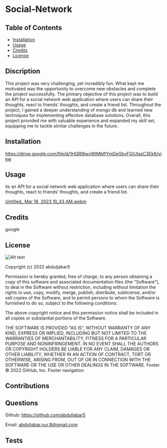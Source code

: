 # Social-Network

## Table of Contents

- [Installation](#Installation)
- [Usage](#Usage)
- [Credits](#Credits)
- [License](#License)

## Discription
This project was very challenging, yet incredibly fun. What kept me motivated was the opportunity to overcome new obstacles and complete the project successfully. The primary objective of this project was to build an API for a social network web application where users can share their thoughts, react to friends’ thoughts, and create a friend list. Throughout the project, I gained a deeper understanding of mongo db and learned new techniques for implementing effective database solutions. Overall, this project provided me with valuable experience and expanded my skill set, equipping me to tackle similar challenges in the future.

## Installation

https://drive.google.com/file/d/1HQRl8wxWIMbtfYmDpGbvFGjUIasC3Ek8/view

## Usage

its an API for a social network web application where users can share their thoughts, react to friends’ thoughts, and create a friend list. 

[Untitled_ Mar 18, 2023 10_43 AM.webm]( https://user-images.githubusercontent.com/115905200/226116646-9f3f867b-ef4f-4eab-b5e1-1816d26dbf28.webm )



## Credits
google

## License

![Alt text](https://img.shields.io/github/license/abduljabar5/Social-Network)

Copyright (c) 2022 abduljabar5

Permission is hereby granted, free of charge, to any person obtaining a copy
of this software and associated documentation files (the "Software"), to deal
in the Software without restriction, including without limitation the rights
to use, copy, modify, merge, publish, distribute, sublicense, and/or sell
copies of the Software, and to permit persons to whom the Software is
furnished to do so, subject to the following conditions:

The above copyright notice and this permission notice shall be included in all
copies or substantial portions of the Software.

THE SOFTWARE IS PROVIDED "AS IS", WITHOUT WARRANTY OF ANY KIND, EXPRESS OR
IMPLIED, INCLUDING BUT NOT LIMITED TO THE WARRANTIES OF MERCHANTABILITY,
FITNESS FOR A PARTICULAR PURPOSE AND NONINFRINGEMENT. IN NO EVENT SHALL THE
AUTHORS OR COPYRIGHT HOLDERS BE LIABLE FOR ANY CLAIM, DAMAGES OR OTHER
LIABILITY, WHETHER IN AN ACTION OF CONTRACT, TORT OR OTHERWISE, ARISING FROM,
OUT OF OR IN CONNECTION WITH THE SOFTWARE OR THE USE OR OTHER DEALINGS IN THE
SOFTWARE.
Footer
© 2022 GitHub, Inc.
Footer navigation

## Contributions

## Questions

Github: https://github.com/abduljabar5

Email: abduljabar.nur.8@gmail.com

## Tests

